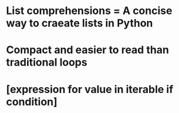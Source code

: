 # List comprehensions = A concise way to craeate lists in Python

# Compact and easier to read than traditional loops

# [expression for value in iterable if condition]
